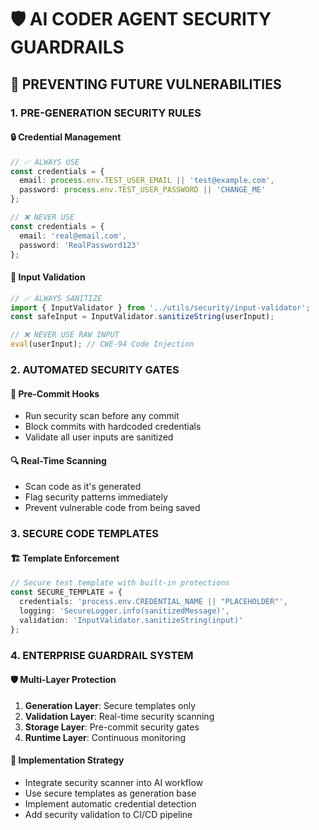 # 🛡️ AI CODER AGENT SECURITY GUARDRAILS

## 🎯 **PREVENTING FUTURE VULNERABILITIES**

### **1. PRE-GENERATION SECURITY RULES**

#### **🔒 Credential Management**
```typescript
// ✅ ALWAYS USE
const credentials = {
  email: process.env.TEST_USER_EMAIL || 'test@example.com',
  password: process.env.TEST_USER_PASSWORD || 'CHANGE_ME'
};

// ❌ NEVER USE
const credentials = {
  email: 'real@email.com',
  password: 'RealPassword123'
};
```

#### **🔐 Input Validation**
```typescript
// ✅ ALWAYS SANITIZE
import { InputValidator } from '../utils/security/input-validator';
const safeInput = InputValidator.sanitizeString(userInput);

// ❌ NEVER USE RAW INPUT
eval(userInput); // CWE-94 Code Injection
```

### **2. AUTOMATED SECURITY GATES**

#### **🚨 Pre-Commit Hooks**
- Run security scan before any commit
- Block commits with hardcoded credentials
- Validate all user inputs are sanitized

#### **🔍 Real-Time Scanning**
- Scan code as it's generated
- Flag security patterns immediately
- Prevent vulnerable code from being saved

### **3. SECURE CODE TEMPLATES**

#### **🏗️ Template Enforcement**
```typescript
// Secure test template with built-in protections
const SECURE_TEMPLATE = {
  credentials: 'process.env.CREDENTIAL_NAME || "PLACEHOLDER"',
  logging: 'SecureLogger.info(sanitizedMessage)',
  validation: 'InputValidator.sanitizeString(input)'
};
```

### **4. ENTERPRISE GUARDRAIL SYSTEM**

#### **🛡️ Multi-Layer Protection**
1. **Generation Layer**: Secure templates only
2. **Validation Layer**: Real-time security scanning  
3. **Storage Layer**: Pre-commit security gates
4. **Runtime Layer**: Continuous monitoring

#### **🔧 Implementation Strategy**
- Integrate security scanner into AI workflow
- Use secure templates as generation base
- Implement automatic credential detection
- Add security validation to CI/CD pipeline
